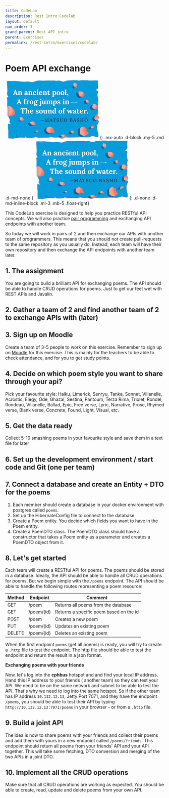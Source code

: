 ```yaml
---
title: CodeLab
description: Rest Intro Codelab
layout: default
nav_order: 3
grand_parent: Rest API intro
parent: Exercises
permalink: /rest-intro/exercises/codelab/
---
```


# Poem API exchange

![Haiku classic](./images/haiku.jpg){: .mx-auto .d-block .my-5 .md .d-md-none }
![Haiku classic](./images/haiku.jpg){: .d-none .d-md-inline-block .ml-3 .mb-5 .float-right}

This CodeLab exercise is designed to help you practice RESTful API concepts. We will also
practice [pair programming](../../toolbox/sys/projectmanagement/pairprogramming.md) and exchanging API endpoints with
another team.

So today we will work in pairs of 2 and then exchange our APIs with another team of programmers. This means that you
should not create pull-requests to the same repository as you usually do. Instead, each team will have their own
repository and then exchange the API endpoints with another team later.

## 1. The assignment

You are going to build a brilliant API for exchanging poems. The API should be able to handle CRUD operations for poems.
Just to get our feet wet with REST APIs and Javalin.

## 2. Gather a team of 2 and find another team of 2 to exchange APIs with (later)

## 3. Sign up on Moodle

Create a team of 3-5 people to work on this exercise. 
Remember to sign up on [Moodle](https://cphbusiness.mrooms.net/mod/attendance/manage.php?id=770627) for this exercise.
This is mainly for the teachers to be able to check attendance, and for you to get study points.

## 4. Decide on which poem style you want to share through your api?

Pick your favourite style: Haiku, Limerick, Senryu, Tanka, Sonnet, Villanelle, Acrostic, Elegy, Ode, Ghazal, Sestina,
Pantoum, Terza Rima, Triolet, Rondel, Rondeau, Villanelle, Ballad, Epic, Free verse, Lyric, Narrative, Prose, Rhymed
verse, Blank verse, Concrete, Found, Light, Visual, etc.

## 5. Get the data ready

Collect 5-10 smashing poems in your favourite style and save them in a text file for later

## 6. Set up the development environment / start code and Git (one per team)

## 7. Connect a database and create an Entity + DTO for the poems

1. Each member should create a database in your docker environment with postgres called `poems`.
2. Set up the HibernateConfig file to connect to the database.
3. Create a Poem entity. You decide which fields you want to have in the Poem entity.
4. Create a PoemDTO class. The PoemDTO class should have a constructor that takes a Poem entity as a parameter and
   creates a PoemDTO object from it.

## 8. Let's get started

Each team will create a RESTful API for poems. The poems should be stored in a database. Ideally, the API should be able
to handle all CRUD operations for poems. But we begin simple with the `/poems` endpoint. The API should be able to
handle the following routes representing a poem resource:

| Method | Endpoint   | Comment                                 |
|--------|------------|-----------------------------------------|
| GET    | /poem      | Returns all poems from the database     |
| GET    | /poem/{id} | Returns a specific poem based on the id |
| POST   | /poem      | Creates a new poem                      |
| PUT    | /poem/{id} | Updates an existing poem                |
| DELETE | /poem/{id} | Deletes an existing poem                |

When the first endpoint `poems` (get all poems) is ready, you will try to create a `.http` file to test the endpoint.
The http file should be able to test the endpoint and return the result in a json format.

**Exchanging poems with your friends**

Now, let's log into the **cphbus** hotspot and and find your local IP address. Hand this IP address to your friends (
another team) so they can test your API. We need to be on the same network and subnet to be able to test the API. That's
why we need to log into the same hotspot. So if the other team has IP address `10.132.12.13`, Jetty Port 7071, and they
have the endpoint `/poems`, you should be able to test their API by typing `http://10.132.12.13:7071/poems` in your
browser - or from a `.http` file.

## 9. Build a joint API

The idea is now to share poems with your friends and collect their poems and add them with yours in a new endpoint
called `/poems/friends`. This endpoint should return all poems from your friends' API and your API together. This will
take some fetching, DTO conversion and merging of the two APIs in a joint DTO.

## 10. Implement all the CRUD operations

Make sure that all CRUD operations are working as expected. You should be able to create, read, update and delete poems
from your own API.
